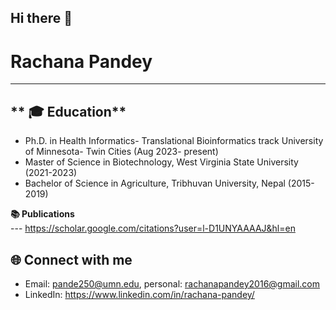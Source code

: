 ## Hi there 👋  
# Rachana Pandey  
---  

** 🎓 Education** 
---  
- Ph.D. in Health Informatics- Translational Bioinformatics track University of Minnesota- Twin Cities (Aug 2023- present)
- Master of Science in Biotechnology, West Virginia State University (2021-2023)
- Bachelor of Science in Agriculture, Tribhuvan University, Nepal (2015-2019)


**📚 Publications**  
---  https://scholar.google.com/citations?user=l-D1UNYAAAAJ&hl=en

**🌐 Connect with me**  
---  
- Email: pande250@umn.edu, personal: rachanapandey2016@gmail.com
- LinkedIn: https://www.linkedin.com/in/rachana-pandey/

